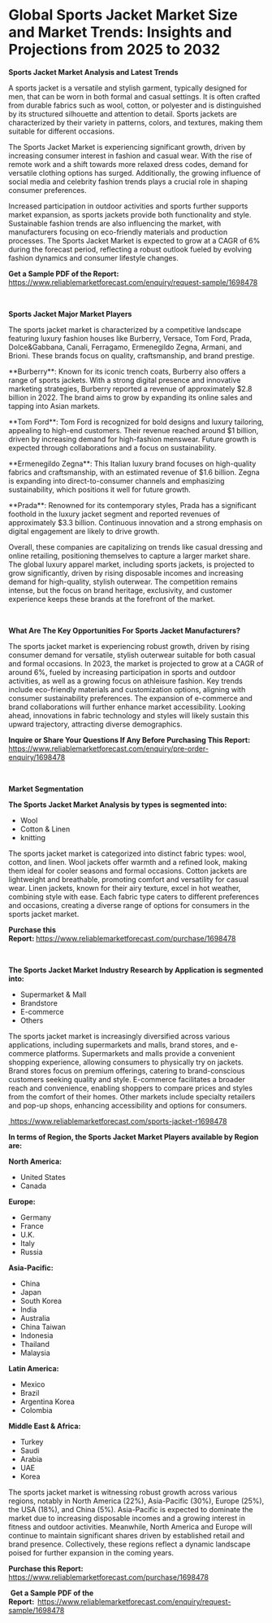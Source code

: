 <p><h1>Global Sports Jacket Market Size and Market Trends: Insights and Projections from 2025 to 2032</h1></p><p><strong>Sports Jacket Market Analysis and Latest Trends</strong></p>
<p><p>A sports jacket is a versatile and stylish garment, typically designed for men, that can be worn in both formal and casual settings. It is often crafted from durable fabrics such as wool, cotton, or polyester and is distinguished by its structured silhouette and attention to detail. Sports jackets are characterized by their variety in patterns, colors, and textures, making them suitable for different occasions.</p><p>The Sports Jacket Market is experiencing significant growth, driven by increasing consumer interest in fashion and casual wear. With the rise of remote work and a shift towards more relaxed dress codes, demand for versatile clothing options has surged. Additionally, the growing influence of social media and celebrity fashion trends plays a crucial role in shaping consumer preferences.</p><p>Increased participation in outdoor activities and sports further supports market expansion, as sports jackets provide both functionality and style. Sustainable fashion trends are also influencing the market, with manufacturers focusing on eco-friendly materials and production processes. The Sports Jacket Market is expected to grow at a CAGR of 6% during the forecast period, reflecting a robust outlook fueled by evolving fashion dynamics and consumer lifestyle changes.</p></p>
<p><strong>Get a Sample PDF of the Report:&nbsp;</strong> <a href="https://www.reliablemarketforecast.com/enquiry/request-sample/1698478?utm_campaign=1097&utm_medium=2&utm_source=Github&utm_content=ia&utm_term=15042025&utm_id=sports-jacket">https://www.reliablemarketforecast.com/enquiry/request-sample/1698478</a></p>
<p>&nbsp;</p>
<p><strong>Sports Jacket Major Market Players</strong></p>
<p><p>The sports jacket market is characterized by a competitive landscape featuring luxury fashion houses like Burberry, Versace, Tom Ford, Prada, Dolce&Gabbana, Canali, Ferragamo, Ermenegildo Zegna, Armani, and Brioni. These brands focus on quality, craftsmanship, and brand prestige.</p><p>**Burberry**: Known for its iconic trench coats, Burberry also offers a range of sports jackets. With a strong digital presence and innovative marketing strategies, Burberry reported a revenue of approximately $2.8 billion in 2022. The brand aims to grow by expanding its online sales and tapping into Asian markets.</p><p>**Tom Ford**: Tom Ford is recognized for bold designs and luxury tailoring, appealing to high-end customers. Their revenue reached around $1 billion, driven by increasing demand for high-fashion menswear. Future growth is expected through collaborations and a focus on sustainability.</p><p>**Ermenegildo Zegna**: This Italian luxury brand focuses on high-quality fabrics and craftsmanship, with an estimated revenue of $1.6 billion. Zegna is expanding into direct-to-consumer channels and emphasizing sustainability, which positions it well for future growth.</p><p>**Prada**: Renowned for its contemporary styles, Prada has a significant foothold in the luxury jacket segment and reported revenues of approximately $3.3 billion. Continuous innovation and a strong emphasis on digital engagement are likely to drive growth.</p><p>Overall, these companies are capitalizing on trends like casual dressing and online retailing, positioning themselves to capture a larger market share. The global luxury apparel market, including sports jackets, is projected to grow significantly, driven by rising disposable incomes and increasing demand for high-quality, stylish outerwear. The competition remains intense, but the focus on brand heritage, exclusivity, and customer experience keeps these brands at the forefront of the market.</p></p>
<p>&nbsp;</p>
<p><strong>What Are The Key Opportunities For Sports Jacket Manufacturers?</strong></p>
<p><p>The sports jacket market is experiencing robust growth, driven by rising consumer demand for versatile, stylish outerwear suitable for both casual and formal occasions. In 2023, the market is projected to grow at a CAGR of around 6%, fueled by increasing participation in sports and outdoor activities, as well as a growing focus on athleisure fashion. Key trends include eco-friendly materials and customization options, aligning with consumer sustainability preferences. The expansion of e-commerce and brand collaborations will further enhance market accessibility. Looking ahead, innovations in fabric technology and styles will likely sustain this upward trajectory, attracting diverse demographics.</p></p>
<p><strong>Inquire or Share Your Questions If Any Before Purchasing This Report:</strong> <a href="https://www.reliablemarketforecast.com/enquiry/pre-order-enquiry/1698478?utm_campaign=1097&utm_medium=2&utm_source=Github&utm_content=ia&utm_term=15042025&utm_id=sports-jacket">https://www.reliablemarketforecast.com/enquiry/pre-order-enquiry/1698478</a></p>
<p>&nbsp;</p>
<p><strong>Market Segmentation</strong></p>
<p><strong>The Sports Jacket Market Analysis by types is segmented into:</strong></p>
<p><ul><li>Wool</li><li>Cotton & Linen</li><li>knitting</li></ul></p>
<p><p>The sports jacket market is categorized into distinct fabric types: wool, cotton, and linen. Wool jackets offer warmth and a refined look, making them ideal for cooler seasons and formal occasions. Cotton jackets are lightweight and breathable, promoting comfort and versatility for casual wear. Linen jackets, known for their airy texture, excel in hot weather, combining style with ease. Each fabric type caters to different preferences and occasions, creating a diverse range of options for consumers in the sports jacket market.</p></p>
<p><strong>Purchase this Report:&nbsp;</strong><a href="https://www.reliablemarketforecast.com/purchase/1698478?utm_campaign=1097&utm_medium=2&utm_source=Github&utm_content=ia&utm_term=15042025&utm_id=sports-jacket">https://www.reliablemarketforecast.com/purchase/1698478</a></p>
<p>&nbsp;</p>
<p><strong>The Sports Jacket Market Industry Research by Application is segmented into:</strong></p>
<p><ul><li>Supermarket & Mall</li><li>Brandstore</li><li>E-commerce</li><li>Others</li></ul></p>
<p><p>The sports jacket market is increasingly diversified across various applications, including supermarkets and malls, brand stores, and e-commerce platforms. Supermarkets and malls provide a convenient shopping experience, allowing consumers to physically try on jackets. Brand stores focus on premium offerings, catering to brand-conscious customers seeking quality and style. E-commerce facilitates a broader reach and convenience, enabling shoppers to compare prices and styles from the comfort of their homes. Other markets include specialty retailers and pop-up shops, enhancing accessibility and options for consumers.</p></p>
<p><a href="https://www.reliablemarketforecast.com/sports-jacket-r1698478?utm_campaign=1097&utm_medium=2&utm_source=Github&utm_content=ia&utm_term=15042025&utm_id=sports-jacket">&nbsp;https://www.reliablemarketforecast.com/sports-jacket-r1698478</a></p>
<p><strong>In terms of Region, the Sports Jacket Market Players available by Region are:</strong></p>
<p>
    <p> <strong> North America: </strong>
        <ul>
            <li>United States</li>
            <li>Canada</li>
        </ul>
        </p> 
    <p> <strong> Europe: </strong>
        <ul>
            <li>Germany</li>
            <li>France</li>
            <li>U.K.</li>
            <li>Italy</li>
            <li>Russia</li>
        </ul>
        </p> 
    <p> <strong> Asia-Pacific: </strong>
        <ul>
            <li>China</li>
            <li>Japan</li>
            <li>South Korea</li>
            <li>India</li>
            <li>Australia</li>
            <li>China Taiwan</li>
            <li>Indonesia</li>
            <li>Thailand</li>
            <li>Malaysia</li>
        </ul>
        </p> 
    <p> <strong> Latin America: </strong>
        <ul>
            <li>Mexico</li>
            <li>Brazil</li>
            <li>Argentina Korea</li>
            <li>Colombia</li>
        </ul>
        </p> 
    <p> <strong> Middle East & Africa: </strong>
        <ul>
            <li>Turkey</li>
            <li>Saudi</li>
            <li>Arabia</li>
            <li>UAE</li>
            <li>Korea</li>
        </ul>
    </p>
    </p>
<p><p>The sports jacket market is witnessing robust growth across various regions, notably in North America (22%), Asia-Pacific (30%), Europe (25%), the USA (18%), and China (5%). Asia-Pacific is expected to dominate the market due to increasing disposable incomes and a growing interest in fitness and outdoor activities. Meanwhile, North America and Europe will continue to maintain significant shares driven by established retail and brand presence. Collectively, these regions reflect a dynamic landscape poised for further expansion in the coming years.</p></p>
<p><strong>Purchase this Report: </strong><a href="https://www.reliablemarketforecast.com/purchase/1698478?utm_campaign=1097&utm_medium=2&utm_source=Github&utm_content=ia&utm_term=15042025&utm_id=sports-jacket">https://www.reliablemarketforecast.com/purchase/1698478</a></p>
<p>&nbsp;<strong>Get a Sample PDF of the Report:&nbsp;&nbsp;</strong><a href="https://www.reliablemarketforecast.com/enquiry/request-sample/1698478?utm_campaign=1097&utm_medium=2&utm_source=Github&utm_content=ia&utm_term=15042025&utm_id=sports-jacket">https://www.reliablemarketforecast.com/enquiry/request-sample/1698478</a></p>
<p><strong></strong></p>
<p><p></p><p></p><p></p></p>
